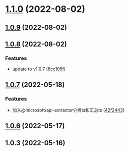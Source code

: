 # [1.1.0](https://github.com/Gertyxs/uni-native-router/compare/v1.0.9...v1.1.0) (2022-08-02)



## [1.0.9](https://github.com/Gertyxs/uni-native-router/compare/v1.0.8...v1.0.9) (2022-08-02)



## [1.0.8](https://github.com/Gertyxs/uni-native-router/compare/v1.0.7...v1.0.8) (2022-08-02)


### Features

* update to v1.0.7 ([6cc105f](https://github.com/Gertyxs/uni-native-router/commit/6cc105fb2538e2f11cda86bd36ee8baef7ff60c3))



## [1.0.7](https://github.com/Gertyxs/uni-native-router/compare/v1.0.6...v1.0.7) (2022-05-18)


### Features

* 加入@microsoft/api-extractor分析ts和汇总ts ([42f2443](https://github.com/Gertyxs/uni-native-router/commit/42f2443e04de64bab42b41ec5487d9a56821a6fb))



## [1.0.6](https://github.com/Gertyxs/uni-native-router/compare/v1.0.3...v1.0.6) (2022-05-17)



## 1.0.3 (2022-05-16)



